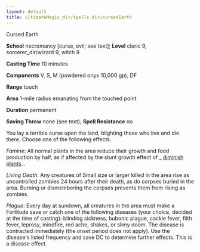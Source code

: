 ```yaml
---
layout: default
title: ultimateMagic_dir/spells_dir/cursedEarth
---
```

Cursed Earth

**School** necromancy [curse, evil; see text]; **Level** cleric 9, sorcerer_dir/wizard 9, witch 9

**Casting Time** 10 minutes

**Components** V, S, M (powdered onyx 10,000 gp), DF

**Range** touch

**Area** 1-mile radius emanating from the touched point

**Duration** permanent

**Saving Throw** none (see text); **Spell Resistance** no

You lay a terrible curse upon the land, blighting those who live and die there. Choose one of the following effects.

_Famine_: All normal plants in the area reduce their growth and food production by half, as if affected by the stunt growth effect of _ [diminish plants](spells_dir/diminishPlants#_diminish-plants)_.

_Living Death_: Any creatures of Small size or larger killed in the area rise as uncontrolled zombies 24 hours after their death, as do corpses buried in the area. Burning or dismembering the corpses prevents them from rising as zombies.

_Plague_: Every day at sundown, all creatures in the area must make a Fortitude save or catch one of the following diseases (your choice, decided at the time of casting): blinding sickness, bubonic plague, cackle fever, filth fever, leprosy, mindfire, red ache, shakes, or slimy doom. The disease is contracted immediately (the onset period does not apply). Use the disease's listed frequency and save DC to determine further effects. This is a disease effect.

